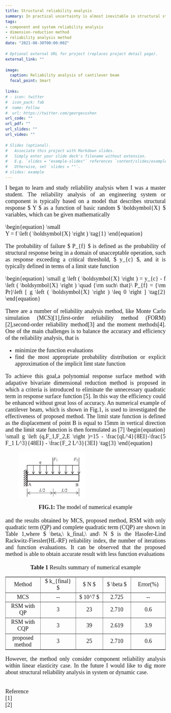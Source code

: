 ```yaml
---
title: Structural reliability analysis
summary: In practical uncertainty is almost inevitable in structural stiffness and external load, and balancing the efficiency and accuracy of reliability analysis method is still challenging and attractive.
tags:
- component and system reliability analysis
- dimension-reduction method
- reliability analysis method
date: "2021-08-30T00:00:00Z"

# Optional external URL for project (replaces project detail page).
external_link: ""

image:
  caption: Reliability analysis of cantilever beam
  focal_point: Smart

links:
# - icon: twitter
#  icon_pack: fab
#  name: Follow
#  url: https://twitter.com/georgecushen
url_code: ""
url_pdf: ""
url_slides: ""
url_video: ""

# Slides (optional).
#   Associate this project with Markdown slides.
#   Simply enter your slide deck's filename without extension.
#   E.g. `slides = "example-slides"` references `content/slides/example-slides.md`.
#   Otherwise, set `slides = ""`.
# slides: example
---
```

<font size="4" font face = "Times New Roman">
<DIV align="justify">
  I began to learn and study reliability analysis when I was a master student. The reliability analysis of an engineering system or component is typically based on a model that describes structural response $ Y $ as a function of basic random $ \boldsymbol{X} $ variables, which can be given mathematically
  
  \begin{equation} \small  
  Y = f \left ( \boldsymbol{X} \right )
  \tag{1}
  \end{equation}
  
  The probability of failure $ P_{f} $ is defined as the probability of structural response being in a domain of unacceptable operation, such as response exceeding a critical threshold, $ y_{c} $, and it is typically defined in terms of a limit state function

  \begin{equation} \small
  g \left ( \boldsymbol{X} \right ) = y_{c} - f \left ( \boldsymbol{X} \right ) \quad
  {\rm such\ that}\ P_{f} = {\rm Pr}\left [ g \left ( \boldsymbol{X} \right ) \leq 0 \right ]
  \tag{2}
  \end{equation}
  
  There are a number of reliability analysis method, like Monte Carlo simulation (MCS)[1],first-order reliability method (FORM)[2],second-order reliability method[3] and the moment methods[4]. One of the main challenges is to balance the accuracy and efficiency of the reliability analysis, that is
  <ul>
    <li> minimize the function evaluations </li>
    <li> find the most appropriate probability distribution or explicit approximation of the implicit limt state function </li>
  </ul>
  To achieve this goal,a polynomial response surface method with adapative bivariate dimensional reduction method is proposed in which a criteria is introduced to eliminate the unnecessary quadratic term in response surface function [5]. In this way the efficiency could be enhanced without great loss of accuracy. An numerical example of cantilever beam, which is shown in Fig.1, is used to investigated the effectiveness of proposed method. The limit state function is defined as the displacement of point B is equal to 15mm in vertical direction and the limit state function is then formulated  as [7]
  \begin{equation} \small
  g \left (q,F_1,F_2,E \right )=15 - \frac{qL^4}{8EI}-\frac{5 F_1 L^3}{48EI} - \frac{F_2 L^3}{3EI}
  \tag{3}
  \end{equation}

  <figure class="half" style="display:flex; align-items: flex-end">
    <img src="reliability-2.jpg" style ="width: 50%; height: 50%"> 
  </figure>
  <DIV align="CENTER">
    <b>FIG.1:</b> The model of numerical example
  </DIV>
  <br/>
  and the results obtained by MCS, proposed method, RSM with only quadratic term (QP) and complete quadratic term (CQP) are shown in Table 1,where $ \beta,\ k_final,\ and\ N  $ is the Hasofer-Lind Rackwitz-Fiessler(HL-RF) reliability index, the number of iterations and function evaluations. It can be observed that the proposed method is able to obtain accurate result with less function evaluations
</DIV> 
<br/>

<DIV align="CENTER">
    <b>Table 1</b> Results summary of numerical example
</DIV>

  <table border="1" cellspacing="0" frame=hsides rules = all>
    <tr>
      <td align="center" width = "200" > Method </td>
      <td align="center" width = "200" > $ k_{final} $ </td>
      <td align="center" width = "200" > $ N $ </td>
      <td align="center" width = "200" > $ \beta $ </td>
      <td align="center" width = "200" > Error(%) </td>
    </tr>
    <tr>
      <td align="center" width = "200" > MCS </td>
      <td align="center" width = "200" > -- </td>
      <td align="center" width = "200" > $ 10^7 $ </td>
      <td align="center" width = "200" > 2.725 </td>
      <td align="center" width = "200" > -- </td>
    </tr>
    <tr>
      <td align="center"> RSM with QP </td>
      <td align="center"> 3 </td>
      <td align="center"> 23 </td>
      <td align="center"> 2.710 </td>
      <td align="center"> 0.6 </td>
    </tr>
    <tr>
      <td align="center"> RSM with CQP </td>
      <td align="center"> 3 </td>
      <td align="center"> 39 </td>
      <td align="center"> 2.619 </td>
      <td align="center"> 3.9 </td>
    </tr>
    <tr>
      <td align="center"> proposed method </td>
      <td align="center"> 3 </td>
      <td align="center"> 25 </td>
      <td align="center"> 2.710 </td>
      <td align="center"> 0.6 </td>
    </tr>
  </table>



<font size="4" font face = "Times New Roman">
<DIV align="justify">

  However, the method only consider component reliability analysis within linear elasticity case. In the future I would like to dig more about structural reliability analysis in system or dynamic case.

  </br>
  Reference <br/>
  [1] </br>
  [2] </br>


</DIV> 



